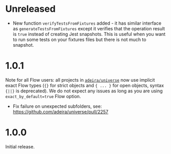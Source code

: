 # Unreleased

- New function `verifyTestsFromFixtures` added - it has similar interface as `generateTestsFromFixtures` except it verifies that the operation result is `true` instead of creating Jest snapshots. This is useful when you want to run some tests on your fixtures files but there is not much to snapshot.

# 1.0.1

Note for all Flow users: all projects in [`adeira/universe`](https://github.com/adeira/universe) now use implicit exact Flow types (`{}` for strict objects and `{ ... }` for open objects, syntax `{||}` is deprecated). We do not expect any issues as long as you are using `exact_by_default=true` Flow option.

- Fix failure on unexpected subfolders, see: https://github.com/adeira/universe/pull/2257

# 1.0.0

Initial release.

